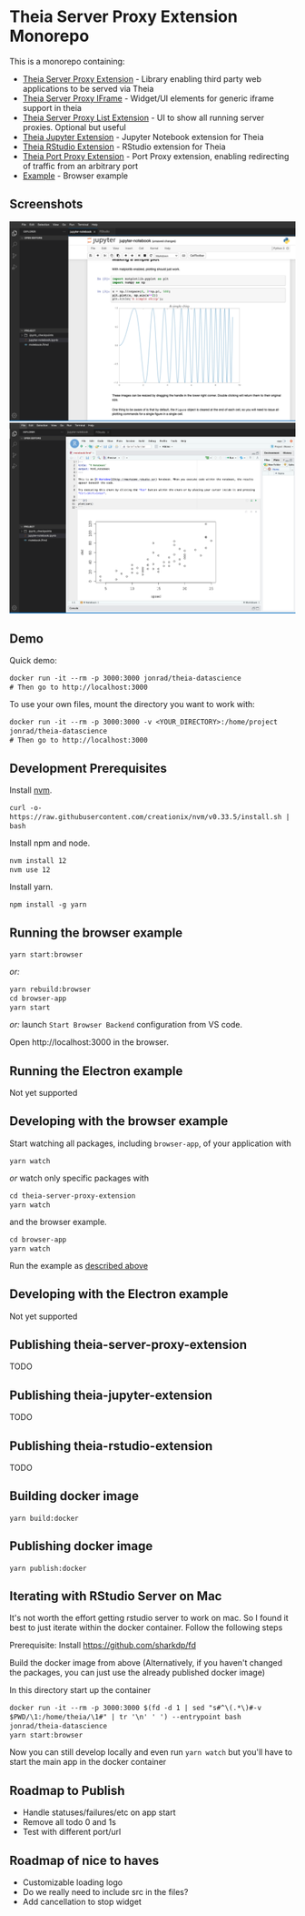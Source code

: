 # Theia Server Proxy Extension Monorepo

This is a monorepo containing:
* [Theia Server Proxy Extension](./packages/theia-server-proxy-extension) - Library enabling third party web applications to be served via Theia
* [Theia Server Proxy IFrame](./packages/theia-server-proxy-iframe) - Widget/UI elements for generic iframe support in theia
* [Theia Server Proxy List Extension](./packages/theia-server-proxy-list-extension) - UI to show all running server proxies. Optional but useful
* [Theia Jupyter Extension](./packages/theia-jupyter-extension) - Jupyter Notebook extension for Theia
* [Theia RStudio Extension](./packages/theia-rstudio-extension) - RStudio extension for Theia
* [Theia Port Proxy Extension](./packages/theia-port-proxy-extension) - Port Proxy extension, enabling redirecting of traffic from an arbitrary port
* [Example](./packages/browser-app) - Browser example

## Screenshots

![Jupyter](screenshots/theia-jupyter.png?raw=true)
![RStudio](screenshots/theia-rstudio.png?raw=true)

## Demo

Quick demo:

    docker run -it --rm -p 3000:3000 jonrad/theia-datascience
    # Then go to http://localhost:3000

To use your own files, mount the directory you want to work with:

    docker run -it --rm -p 3000:3000 -v <YOUR_DIRECTORY>:/home/project jonrad/theia-datascience
    # Then go to http://localhost:3000

## Development Prerequisites

Install [nvm](https://github.com/creationix/nvm#install-script).

    curl -o- https://raw.githubusercontent.com/creationix/nvm/v0.33.5/install.sh | bash

Install npm and node.

    nvm install 12
    nvm use 12

Install yarn.

    npm install -g yarn

## Running the browser example

    yarn start:browser

*or:*

    yarn rebuild:browser
    cd browser-app
    yarn start

*or:* launch `Start Browser Backend` configuration from VS code.

Open http://localhost:3000 in the browser.

## Running the Electron example

Not yet supported

## Developing with the browser example

Start watching all packages, including `browser-app`, of your application with

    yarn watch

*or* watch only specific packages with

    cd theia-server-proxy-extension
    yarn watch

and the browser example.

    cd browser-app
    yarn watch

Run the example as [described above](#Running-the-browser-example)

## Developing with the Electron example

Not yet supported

## Publishing theia-server-proxy-extension

TODO

## Publishing theia-jupyter-extension

TODO

## Publishing theia-rstudio-extension

TODO

## Building docker image

    yarn build:docker

## Publishing docker image

    yarn publish:docker

## Iterating with RStudio Server on Mac

It's not worth the effort getting rstudio server to work on mac. So I found it best to just iterate within the docker container. Follow the following steps

Prerequisite: Install https://github.com/sharkdp/fd

Build the docker image from above (Alternatively, if you haven't changed the packages, you can just use the already published docker image)

In this directory start up the container

    docker run -it --rm -p 3000:3000 $(fd -d 1 | sed "s#^\(.*\)#-v $PWD/\1:/home/theia/\1#" | tr '\n' ' ') --entrypoint bash jonrad/theia-datascience
    yarn start:browser


Now you can still develop locally and even run `yarn watch` but you'll have to start the main app in the docker container


## Roadmap to Publish

* Handle statuses/failures/etc on app start
* Remove all todo 0 and 1s
* Test with different port/url

## Roadmap of nice to haves

* Customizable loading logo
* Do we really need to include src in the files?
* Add cancellation to stop widget
